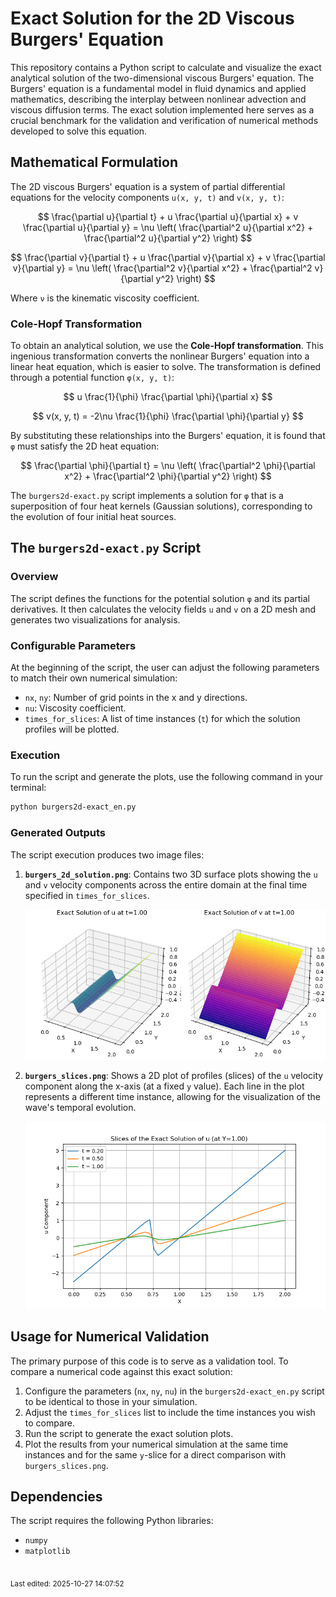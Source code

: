 # Exact Solution for the 2D Viscous Burgers' Equation

This repository contains a Python script to calculate and visualize the exact analytical solution of the two-dimensional viscous Burgers' equation. The Burgers' equation is a fundamental model in fluid dynamics and applied mathematics, describing the interplay between nonlinear advection and viscous diffusion terms. The exact solution implemented here serves as a crucial benchmark for the validation and verification of numerical methods developed to solve this equation.

## Mathematical Formulation

The 2D viscous Burgers' equation is a system of partial differential equations for the velocity components `u(x, y, t)` and `v(x, y, t)`:

$$
\frac{\partial u}{\partial t} + u \frac{\partial u}{\partial x} + v \frac{\partial u}{\partial y} = \nu \left( \frac{\partial^2 u}{\partial x^2} + \frac{\partial^2 u}{\partial y^2} \right)
$$

$$
\frac{\partial v}{\partial t} + u \frac{\partial v}{\partial x} + v \frac{\partial v}{\partial y} = \nu \left( \frac{\partial^2 v}{\partial x^2} + \frac{\partial^2 v}{\partial y^2} \right)
$$

Where `ν` is the kinematic viscosity coefficient.

### Cole-Hopf Transformation

To obtain an analytical solution, we use the **Cole-Hopf transformation**. This ingenious transformation converts the nonlinear Burgers' equation into a linear heat equation, which is easier to solve. The transformation is defined through a potential function `φ(x, y, t)`:

$$
u \frac{1}{\phi} \frac{\partial \phi}{\partial x}
$$

$$
v(x, y, t) = -2\nu \frac{1}{\phi} \frac{\partial \phi}{\partial y}
$$

By substituting these relationships into the Burgers' equation, it is found that `φ` must satisfy the 2D heat equation:

$$
\frac{\partial \phi}{\partial t} = \nu \left( \frac{\partial^2 \phi}{\partial x^2} + \frac{\partial^2 \phi}{\partial y^2} \right)
$$

The `burgers2d-exact.py` script implements a solution for `φ` that is a superposition of four heat kernels (Gaussian solutions), corresponding to the evolution of four initial heat sources.

## The `burgers2d-exact.py` Script

### Overview

The script defines the functions for the potential solution `φ` and its partial derivatives. It then calculates the velocity fields `u` and `v` on a 2D mesh and generates two visualizations for analysis.

### Configurable Parameters

At the beginning of the script, the user can adjust the following parameters to match their own numerical simulation:

- `nx`, `ny`: Number of grid points in the x and y directions.
- `nu`: Viscosity coefficient.
- `times_for_slices`: A list of time instances (`t`) for which the solution profiles will be plotted.

### Execution

To run the script and generate the plots, use the following command in your terminal:

```bash
python burgers2d-exact_en.py
```

### Generated Outputs

The script execution produces two image files:

1. **`burgers_2d_solution.png`**: Contains two 3D surface plots showing the `u` and `v` velocity components across the entire domain at the final time specified in `times_for_slices`.
   
   ![2D Burgers' Solution](burgers_2d_solution.png)

2. **`burgers_slices.png`**: Shows a 2D plot of profiles (slices) of the `u` velocity component along the x-axis (at a fixed `y` value). Each line in the plot represents a different time instance, allowing for the visualization of the wave's temporal evolution.
   
   ![Burgers' Solution Slices](burgers_slices.png)

## Usage for Numerical Validation

The primary purpose of this code is to serve as a validation tool. To compare a numerical code against this exact solution:

1. Configure the parameters (`nx`, `ny`, `nu`) in the `burgers2d-exact_en.py` script to be identical to those in your simulation.
2. Adjust the `times_for_slices` list to include the time instances you wish to compare.
3. Run the script to generate the exact solution plots.
4. Plot the results from your numerical simulation at the same time instances and for the same `y`-slice for a direct comparison with `burgers_slices.png`.

## Dependencies

The script requires the following Python libraries:

- `numpy`
- `matplotlib`

<br><sub>Last edited: 2025-10-27 14:07:52</sub>
